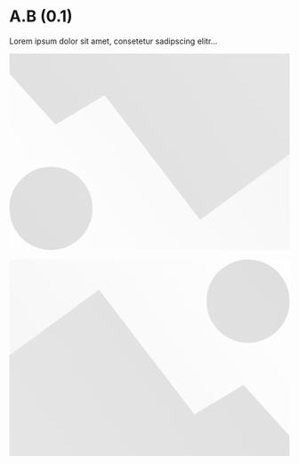 # A.B (0.1)

Lorem ipsum dolor sit amet, consetetur sadipscing elitr…

![IMG local](./_assets/img-nested.png)

![IMG parent](../_assets/img-root.png)
